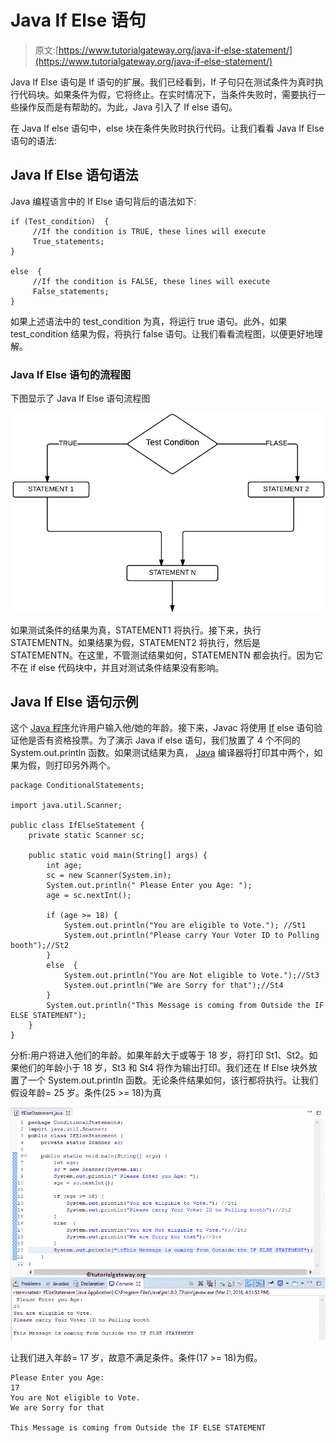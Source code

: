 # Java If Else 语句

> 原文:[https://www.tutorialgateway.org/java-if-else-statement/](https://www.tutorialgateway.org/java-if-else-statement/)

Java If Else 语句是 If 语句的扩展。我们已经看到，If 子句只在测试条件为真时执行代码块。如果条件为假，它将终止。在实时情况下，当条件失败时，需要执行一些操作反而是有帮助的。为此，Java 引入了 If else 语句。

在 Java If else 语句中，else 块在条件失败时执行代码。让我们看看 Java If Else 语句的语法:

## Java If Else 语句语法

Java 编程语言中的 If Else 语句背后的语法如下:

```
if (Test_condition)  {
     //If the condition is TRUE, these lines will execute
     True_statements;
}

else  {
     //If the condition is FALSE, these lines will execute
     False_statements;
}
```

如果上述语法中的 test_condition 为真，将运行 true 语句。此外，如果 test_condition 结果为假，将执行 false 语句。让我们看看流程图，以便更好地理解。

### Java If Else 语句的流程图

下图显示了 Java If Else 语句流程图

![Flow Chart for Java If Else Statement](img/564f867831d75efac7da2a42c619c8c0.png)

如果测试条件的结果为真，STATEMENT1 将执行。接下来，执行 STATEMENTN。如果结果为假，STATEMENT2 将执行，然后是 STATEMENTN。在这里，不管测试结果如何，STATEMENTN 都会执行。因为它不在 if else 代码块中，并且对测试条件结果没有影响。

## Java If Else 语句示例

这个 [Java 程序](https://www.tutorialgateway.org/learn-java-programs/)允许用户输入他/她的年龄。接下来，Javac 将使用 [If](https://www.tutorialgateway.org/java-if-statement/) else 语句验证他是否有资格投票。为了演示 Java if else 语句，我们放置了 4 个不同的 System.out.println 函数。如果测试结果为真， [Java](https://www.tutorialgateway.org/java-tutorial/) 编译器将打印其中两个，如果为假，则打印另外两个。

```
package ConditionalStatements;

import java.util.Scanner;

public class IfElseStatement {
	private static Scanner sc;

	public static void main(String[] args) {
		int age;
		sc = new Scanner(System.in);		
		System.out.println(" Please Enter you Age: ");
		age = sc.nextInt();

		if (age >= 18) {
			System.out.println("You are eligible to Vote."); //St1
			System.out.println("Please carry Your Voter ID to Polling booth");//St2
		}
		else  {
			System.out.println("You are Not eligible to Vote.");//St3
			System.out.println("We are Sorry for that");//St4
		}
		System.out.println("This Message is coming from Outside the IF ELSE STATEMENT");
	}
}
```

分析:用户将进入他们的年龄。如果年龄大于或等于 18 岁，将打印 St1、St2。如果他们的年龄小于 18 岁，St3 和 St4 将作为输出打印。我们还在 If Else 块外放置了一个 System.out.println 函数。无论条件结果如何，该行都将执行。让我们假设年龄= 25 岁。条件(25 >= 18)为真

![Java If Else Statement 1](img/3ef756d52d31abfa0bc73114ceb6be20.png)

让我们进入年龄= 17 岁，故意不满足条件。条件(17 >= 18)为假。

```
Please Enter you Age: 
17
You are Not eligible to Vote.
We are Sorry for that

This Message is coming from Outside the IF ELSE STATEMENT
```